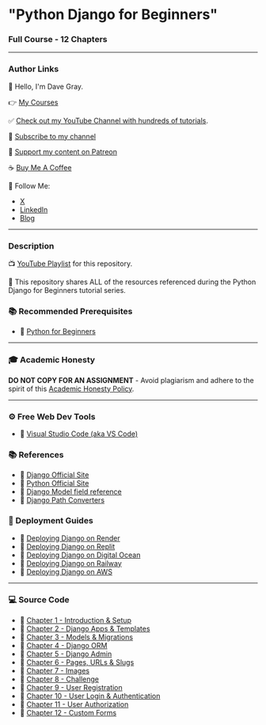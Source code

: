 # "Python Django for Beginners"

### Full Course - 12 Chapters

---

### Author Links

👋 Hello, I'm Dave Gray.

👉 [My Courses](https://courses.davegray.codes/)

✅ [Check out my YouTube Channel with hundreds of tutorials](https://www.youtube.com/DaveGrayTeachesCode).

🚩 [Subscribe to my channel](https://bit.ly/3nGHmNn)

💖 [Support my content on Patreon](https://patreon.com/davegray)

☕ [Buy Me A Coffee](https://buymeacoffee.com/DaveGray)

🚀 Follow Me:

- [X](https://x.com/yesdavidgray)
- [LinkedIn](https://www.linkedin.com/in/davidagray/)
- [Blog](https://www.davegray.codes)

---

### Description

📺 [YouTube Playlist](https://www.youtube.com/playlist?list=PL0Zuz27SZ-6NamGNr7dEqzNFEcZ_FAUVX) for this repository.

🚀 This repository shares ALL of the resources referenced during the Python Django for Beginners tutorial series.

### 📚 Recommended Prerequisites
- 🔗 [Python for Beginners](https://youtu.be/H2EJuAcrZYU)

---

### 🎓 Academic Honesty

**DO NOT COPY FOR AN ASSIGNMENT** - Avoid plagiarism and adhere to the spirit of this [Academic Honesty Policy](https://www.freecodecamp.org/news/academic-honesty-policy/).

---

### ⚙ Free Web Dev Tools
- 🔗 [Visual Studio Code (aka VS Code)](https://code.visualstudio.com/)

### 📚 References
- 🔗 [Django Official Site](https://www.djangoproject.com/)
- 🔗 [Python Official Site](https://www.python.org/)
- 🔗 [Django Model field reference](https://docs.djangoproject.com/en/5.0/ref/models/fields)
- 🔗 [Django Path Converters](https://docs.djangoproject.com/en/5.0/topics/http/urls/#path-converters)

### 🚀 Deployment Guides
- 🔗 [Deploying Django on Render](https://docs.render.com/deploy-django)
- 🔗 [Deploying Django on Replit](https://blog.replit.com/deploying-django)
- 🔗 [Deploying Django on Digital Ocean](https://docs.digitalocean.com/developer-center/deploy-a-django-app-on-app-platform/)
- 🔗 [Deploying Django on Railway](https://dev.to/osahenru/using-railway-app-to-deploy-your-django-project-3ah1)
- 🔗 [Deploying Django on AWS](https://docs.aws.amazon.com/elasticbeanstalk/latest/dg/create-deploy-python-django.html)

---

### 💻 Source Code

- 🔗 [Chapter 1 - Introduction & Setup](https://github.com/gitdagray/django-course/tree/main/lesson01)
- 🔗 [Chapter 2 - Django Apps & Templates](https://github.com/gitdagray/django-course/tree/main/lesson02)
- 🔗 [Chapter 3 - Models & Migrations](https://github.com/gitdagray/django-course/tree/main/lesson03)
- 🔗 [Chapter 4 - Django ORM](https://github.com/gitdagray/django-course/tree/main/lesson04)
- 🔗 [Chapter 5 - Django Admin](https://github.com/gitdagray/django-course/tree/main/lesson05)
- 🔗 [Chapter 6 - Pages, URLs & Slugs](https://github.com/gitdagray/django-course/tree/main/lesson06)
- 🔗 [Chapter 7 - Images](https://github.com/gitdagray/django-course/tree/main/lesson07)
- 🔗 [Chapter 8 - Challenge](https://github.com/gitdagray/django-course/tree/main/lesson08)
- 🔗 [Chapter 9 - User Registration](https://github.com/gitdagray/django-course/tree/main/lesson09)
- 🔗 [Chapter 10 - User Login & Authentication](https://github.com/gitdagray/django-course/tree/main/lesson10)
- 🔗 [Chapter 11 - User Authorization](https://github.com/gitdagray/django-course/tree/main/lesson11)
- 🔗 [Chapter 12 - Custom Forms](https://github.com/gitdagray/django-course/tree/main/lesson12)

